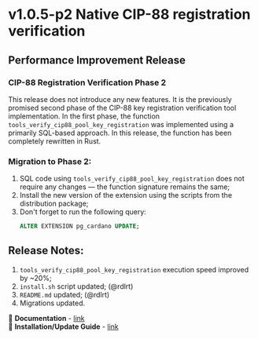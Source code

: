 # v1.0.5-p2 Native CIP-88 registration verification
## **Performance Improvement Release**
### **CIP-88 Registration Verification Phase 2**

This release does not introduce any new features. It is the previously promised second phase of the CIP-88 key registration verification tool implementation. In the first phase, the function `tools_verify_cip88_pool_key_registration` was implemented using a primarily SQL-based approach. In this release, the function has been completely rewritten in Rust.

### **Migration to Phase 2:**
1) SQL code using `tools_verify_cip88_pool_key_registration` does not require any changes — the function signature remains the same;
2) Install the new version of the extension using the scripts from the distribution package;
3) Don't forget to run the following query:
   ```sql
   ALTER EXTENSION pg_cardano UPDATE;
   ```  

## **Release Notes:**
1) `tools_verify_cip88_pool_key_registration` execution speed improved by ~20%;
2) `install.sh` script updated; (@rdlrt)
3) `README.md` updated; (@rdlrt)
4) Migrations updated.

📖 **Documentation** - [link](https://github.com/cardano-community/pg_cardano/blob/master/README.md)  
📌 **Installation/Update Guide** - [link](https://github.com/cardano-community/pg_cardano/blob/master/README.md#installing-pre-built-binaries)  